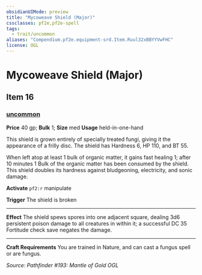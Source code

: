 ```yaml
---
obsidianUIMode: preview
title: "Mycoweave Shield (Major)"
cssclasses: pf2e,pf2e-spell
tags:
  - trait/uncommon
aliases: "Compendium.pf2e.equipment-srd.Item.Ruul32xBBYYVwFHC"
license: OGL
---
```

# Mycoweave Shield (Major)
## Item 16
### [uncommon](uncommon "Uncommon Rarity Trait")


**Price** 40 gp; 
**Bulk** 1; **Size** med
**Usage** held-in-one-hand

This shield is grown entirely of specially treated fungi, giving it the appearance of a frilly disc. The shield has Hardness 6, HP 110, and BT 55.

When left atop at least 1 bulk of organic matter, it gains fast healing 1; after 10 minutes 1 Bulk of the organic matter has been consumed by the shield. This shield doubles its hardness against bludgeoning, electricity, and sonic damage.

**Activate** `pf2:r` manipulate

**Trigger** The shield is broken

* * *

**Effect** The shield spews spores into one adjacent square, dealing 3d6 persistent poison damage to all creatures in within it; a successful DC 35 Fortitude check save negates the damage.

* * *

**Craft Requirements** You are trained in Nature, and can cast a fungus spell or are fungus.

*Source: Pathfinder #193: Mantle of Gold*
*OGL*